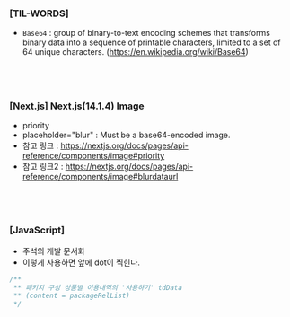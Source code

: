 ### [TIL-WORDS]

- `Base64` : group of binary-to-text encoding schemes that transforms binary data into a sequence of printable characters, limited to a set of 64 unique characters. (https://en.wikipedia.org/wiki/Base64)

## <br />

### [Next.js] Next.js(14.1.4) Image

- priority
- placeholder="blur" : Must be a base64-encoded image.
- 참고 링크 : https://nextjs.org/docs/pages/api-reference/components/image#priority
- 참고 링크2 : https://nextjs.org/docs/pages/api-reference/components/image#blurdataurl

## <br />

### [JavaScript]

- 주석의 개발 문서화
- 이렇게 사용하면 앞에 dot이 찍힌다.

```javascript
/**
 ** 패키지 구성 상품별 이용내역의 '사용하기' tdData
 ** (content = packageRelList)
 */
```
